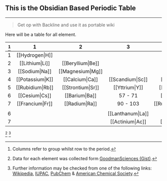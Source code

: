## This is the Obsidian Based Periodic Table

---

> Get op with Backline and use it as portable wiki

Here will be a table for all element.

| [^1] |        1         |         2         |         3         |           4           |          5           |         6          |         7          |         8         |         9          |          10          |         11          |         12          |         13          |        14         |         15          |         16          |         17         |        18         |
| ---- | :--------------: | :---------------: | :---------------: | :-------------------: | :------------------: | :----------------: | :----------------: | :---------------: | :----------------: | :------------------: | :-----------------: | :-----------------: | :-----------------: | :---------------: | :-----------------: | :-----------------: | :----------------: | :---------------: |
| 1    | [[Hydrogen\|H]]  |                   |                   |                       |                      |                    |                    |                   |                    |                      |                     |                     |                     |                   |                     |                     |                    |  [[Helium\|He]]   |
| 2    | [[Lithium\|Li]]  | [[Beryllium\|Be]] |                   |                       |                      |                    |                    |                   |                    |                      |                     |                     |    [[Boron\|B]]     |   [[Carbon\|C]]   |   [[Nitrogen\|N]]   |    [[Oxygen\|O]]    |  [[Fluorine\|F]]   |   [[Neon\|Ne]]    |
| 3    |  [[Sodium\|Na]]  | [[Magnesium\|Mg]] |                   |                       |                      |                    |                    |                   |                    |                      |                     |                     |  [[Aluminum\|Al]]   |  [[Silicon\|Si]]  |  [[Phosphorus\|P]]  |    [[Sulfur\|S]]    |  [[Chlorine\|Cl]]  |   [[Argon\|Ar]]   |
| 4    | [[Potassium\|K]] |  [[Calcium\|Ca]]  | [[Scandium\|Sc]]  |   [[Titanium\|Ti]]    |   [[Vanadium\|V]]    |  [[Chromium\|Cr]]  | [[Manganese\|Mn]]  |   [[Iron\|Fe]]    |   [[Cobalt\|Co]]   |    [[Nickel\|Ni]]    |   [[Copper\|Cu]]    |    [[Zinc\|Zn]]     |   [[Gallium\|Ga]]   | [[Germanium\|Ge]] |   [[Arsenic\|As]]   |  [[Selenium\|Se]]   |  [[Bromine\|Br]]   |  [[Krypton\|Kr]]  |
| 5    | [[Rubidium\|Rb]] | [[Strontium\|Sr]] |  [[Yttrium\|Y]]   |   [[Zirconium\|Zr]]   |   [[Niobium\|Nb]]    | [[Molybdenum\|Mo]] | [[Technetium\|Tc]] | [[Ruthenium\|Ru]] |  [[Rhodium\|Rh]]   |  [[Palladium\|Pd]]   |   [[Silver\|Ag]]    |   [[Cadmium\|Cd]]   |   [[Indium\|In]]    |    [[Tin\|Sn]]    |  [[Antimony\|Sb]]   |  [[Tellurium\|Te]]  |   [[Iodine\|I]]    |   [[Xenon\|Xe]]   |
| 6    |  [[Cesium\|Cs]]  |  [[Barium\|Ba]]   |      57 - 71      |    [[Hafnium\|Hf]]    |   [[Tantalum\|Ta]]   |   [[Wolfram\|W]]   |  [[Rhenium\|Re]]   |  [[Osmium\|Os]]   |  [[Iridium\|Ir]]   |   [[Platinum\|Pt]]   |    [[Gold\|Au]]     |   [[Mercury\|Hg]]   |  [[Thallium\|Tl]]   |   [[Lead\|Pb]]    |   [[Bismuth\|Bi]]   |  [[Polonium\|Po]]   |  [[Astatine\|At]]  |   [[Radon\|Rn]]   |
| 7    | [[Francium\|Fr]] |  [[Radium\|Ra]]   |     90 - 103      | [[Rutherfordium\|Rf]] |   [[Dubnium\|Db]]    | [[Seaborgium\|Sg]] |  [[Bohrium\|Bh]]   |  [[Hassium\|Hs]]  | [[Meitnerium\|Mt]] | [[Darmstadtium\|Ds]] | [[Roentgenium\|Rg]] | [[Copernicium\|Cn]] |  [[Nihonium\|Nh]]   | [[Flerovium\|Fl]] |  [[Moscovium\|Mc]]  | [[Livermorium\|Lv]] | [[Tennessine\|Ts]] | [[Oganesson\|Og]] |
|      |                  |                   |                   |                       |                      |                    |                    |                   |                    |                      |                     |                     |                     |                   |                     |                     |                    |                   |
| 6    |                  |                   | [[Lanthanum\|La]] |    [[Cerium\|Ce]]     | [[Praseodymium\|Pr]] | [[Neodymium\|Nd]]  | [[Promethium\|Pm]] | [[Samarium\|Sm]]  |  [[Europium\|Eu]]  |  [[Gadolinium\|Gd]]  |   [[Terbium\|Tb]]   | [[Dysprosium\|Dy]]  |   [[Holmium\|Ho]]   |  [[Erbium\|Er]]   |   [[Thulium\|Tm]]   |  [[Ytterbium\|Yb]]  |  [[Lutetium\|Lu]]  |                   |
| 7    |                  |                   | [[Actinium\|Ac]]  |    [[Thorium\|Th]]    | [[Protactinium\|Pa]] |   [[Uranium\|U]]   | [[Neptunium\|Np]]  | [[Plutonium\|Pu]] | [[Americium\|Am]]  |    [[Curium\|Cm]]    |  [[Berkelium\|Bk]]  | [[Californium\|Cf]] | [[Einsteinium\|Es]] |  [[Fermium\|Fm]]  | [[Mendelevium\|Md]] |  [[Nobelium\|No]]   | [[Lawrencium\|Lr]] |                   |

[^2] [^3]

[^1]: Columns refer to group whilst row to the period.
[^2]: Data for each element was collected form [GoodmanSciences (Gist)](https://gist.github.com/GoodmanSciences/c2dd862cd38f21b0ad36b8f96b4bf1ee).
[^3]: Further information may be checked from one of the following links: [Wikipedia](https://en.wikipedia.org/wiki/Periodic_table), [IUPAC](https://iupac.org/what-we-do/periodic-table-of-elements/), [PubChem](https://pubchem.ncbi.nlm.nih.gov/periodic-table/) & [American Chemical Society](https://www.acs.org/education/whatischemistry/periodictable.html).
